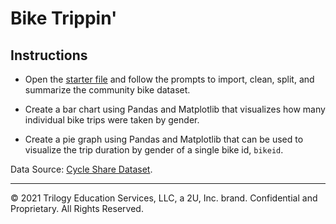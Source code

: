 # Bike Trippin'

## Instructions

* Open the [starter file](Unsolved/bike_trippin_unsolved.ipynb) and follow the prompts to import, clean, split, and summarize the community bike dataset.

* Create a bar chart using Pandas and Matplotlib that visualizes how many individual bike trips were taken by gender.

* Create a pie graph using Pandas and Matplotlib that can be used to visualize the trip duration by gender of a single bike id, `bikeid`.

Data Source: [Cycle Share Dataset](https://www.kaggle.com/pronto/cycle-share-dataset#trip.csv).

---

© 2021 Trilogy Education Services, LLC, a 2U, Inc. brand.  Confidential and Proprietary.  All Rights Reserved.
